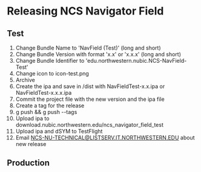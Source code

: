 Releasing NCS Navigator Field
==============================

Test
----
1. Change Bundle Name to 'NavField (Test)' (long and short)
1. Change Bundle Version with format 'x.x' or 'x.x.x' (long and short)
1. Change Bundle Identifier to 'edu.northwestern.nubic.NCS-NavField-Test'
1. Change icon to icon-test.png
1. Archive
1. Create the ipa and save in /dist with NavFieldTest-x.x.ipa or NavFieldTest-x.x.x.ipa
1. Commit the project file with the new version and the ipa file
1. Create a tag for the release
1. g push && g push --tags
1. Upload ipa to download.nubic.northwestern.edu/ncs_navigator_field_test
1. Upload ipa and dSYM to TestFlight
1. Email NCS-NU-TECHNICAL@LISTSERV.IT.NORTHWESTERN.EDU about new release

Production
----------

